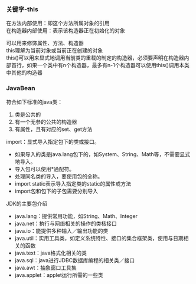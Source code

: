 ### 关键字-this
在方法内部使用：即这个方法所属对象的引用     
在构造器内部使用：表示该构造器正在初始化的对象

可以用来修饰属性、方法、构造器    
this理解为当前对象或当前正在创建的对象     
this()可以用来显式地调用当前类的重载的制定的构造器，必须要声明在构造器内部首行，如果一个类中有n个构造器，最多有n-1个构造器可以使用this()调用本类中其他的构造器

### JavaBean
符合如下标准的java类：
1. 类是公共的
2. 有一个无参的公共的构造器
3. 有属性，且有对应的set、get方法

import：显式导入指定包下的类或接口。
* 如果导入的类是java.lang包下的，如System、String、Math等，不需要显式地导入。
* 导入包可以使用*通配符。
* 处理同名类的导入，要使用包的全称。
* import static表示导入指定类的static的属性或方法
* import包和包下的子包需要分别导入

JDK的主要包介绍
* java.lang：提供常用功能，如String、Math、Integer
* java.net：执行与网络相关的操作的类核接口
* java.io：能提供多种输入／输出功能的类
* java.util：实用工具类，如定义系统特性、接口的集合框架类，使用与日期相关的函数
* java.text：java格式化相关的类
* java.sql：java进行JDBC数据库编程的相关类／接口
* java.awt：抽象窗口工具集
* java.applet：applet运行所需的一些类
